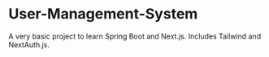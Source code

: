 # User-Management-System
A very basic project to learn Spring Boot and Next.js. Includes Tailwind and NextAuth.js.
